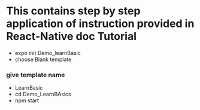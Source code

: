 # This contains step by step application of instruction provided in React-Native doc Tutorial
* expo init Demo_learnBasic
* choose Blank template
### give template name
* LearnBasic
* cd Demo_LearnBAsics
* npm start
